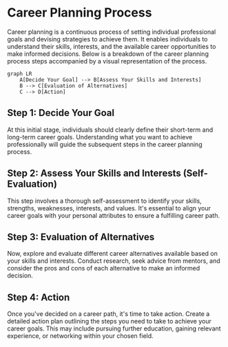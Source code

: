 # Career Planning Process

Career planning is a continuous process of setting individual professional goals and devising strategies to achieve them. It enables individuals to understand their skills, interests, and the available career opportunities to make informed decisions. Below is a breakdown of the career planning process steps accompanied by a visual representation of the process.

```mermaid
graph LR
    A[Decide Your Goal] --> B[Assess Your Skills and Interests]
    B --> C[Evaluation of Alternatives]
    C --> D[Action]
```

## Step 1: Decide Your Goal

At this initial stage, individuals should clearly define their short-term and long-term career goals. Understanding what you want to achieve professionally will guide the subsequent steps in the career planning process.

## Step 2: Assess Your Skills and Interests (Self-Evaluation)

This step involves a thorough self-assessment to identify your skills, strengths, weaknesses, interests, and values. It's essential to align your career goals with your personal attributes to ensure a fulfilling career path.

## Step 3: Evaluation of Alternatives

Now, explore and evaluate different career alternatives available based on your skills and interests. Conduct research, seek advice from mentors, and consider the pros and cons of each alternative to make an informed decision.

## Step 4: Action

Once you've decided on a career path, it's time to take action. Create a detailed action plan outlining the steps you need to take to achieve your career goals. This may include pursuing further education, gaining relevant experience, or networking within your chosen field.

